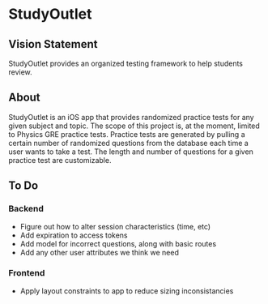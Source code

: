 # StudyOutlet
## Vision Statement
StudyOutlet provides an organized testing framework to help students review.
## About
StudyOutlet is an iOS app that provides randomized practice tests for any given subject and topic. The scope of this project is, at the moment, limited to Physics GRE practice tests. Practice tests are generated by pulling a certain number of randomized questions from the database each time a user wants to take a test. The length and number of questions for a given practice test are customizable.
## To Do
### Backend
* Figure out how to alter session characteristics (time, etc)
* Add expiration to access tokens
* Add model for incorrect questions, along with basic routes
* Add any other user attributes we think we need
### Frontend
* Apply layout constraints to app to reduce sizing inconsistancies

